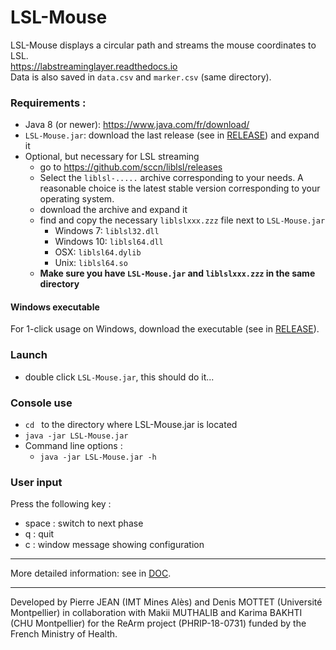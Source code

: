 
# LSL-Mouse
LSL-Mouse displays a circular path and streams the mouse coordinates to LSL.  
https://labstreaminglayer.readthedocs.io   
Data is also saved in `data.csv` and `marker.csv` (same directory).  

### Requirements :
- Java 8 (or newer): https://www.java.com/fr/download/  
- `LSL-Mouse.jar`: download the last release (see in [RELEASE](/RELEASE/)) and expand it
- Optional, but necessary for LSL streaming
	- go to https://github.com/sccn/liblsl/releases
	- Select the `liblsl-.....` archive corresponding to your needs. A reasonable choice is the latest stable version corresponding to your operating system.   
	- download the archive and expand it
	- find and copy the necessary  `liblslxxx.zzz` file next to `LSL-Mouse.jar`
		- Windows 7:  `liblsl32.dll`
		- Windows 10: `liblsl64.dll`
		- OSX: `liblsl64.dylib`
		- Unix: `liblsl64.so`
	- **Make sure you have `LSL-Mouse.jar` and `liblslxxx.zzz` in the same directory**

#### Windows executable
For 1-click usage on Windows, download the executable (see in [RELEASE](/RELEASE/)). 

### Launch
- double click `LSL-Mouse.jar`, this should do it...

### Console use
- `cd ` to the directory where LSL-Mouse.jar is located    
- `java -jar LSL-Mouse.jar`   
- Command line options :  
	- `java -jar LSL-Mouse.jar -h`


### User input
Press the following key :
- space : switch to next phase
- q : quit
- c : window message showing configuration

-----  

More detailed information: see in [DOC](/DOC/).  

-----  
Developed by Pierre JEAN (IMT Mines Alès) and Denis MOTTET (Université Montpellier) in collaboration with Makii MUTHALIB and Karima BAKHTI (CHU Montpellier) for the ReArm project (PHRIP-18-0731) funded by the French Ministry of Health.
